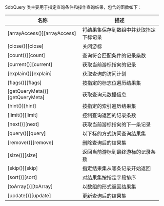 SdbQuery 类主要用于指定查询条件和操作查询结果，包含的函数如下：

| 名称 | 描述 |
|------|------|
| [arrayAccess()][arrayAccess] | 将结果集保存到数组中并获取指定下标记录 |
| [close()][close] | 关闭游标 |
| [count()][count] | 查询符合匹配条件的记录条数 |
| [current()][current] | 获取当前游标指向的记录 |
| [explain()][explain] | 获取查询的访问计划 |
| [flags()][flags] | 按指定的标志位遍历结果集 |
| [getQueryMeta()][getQueryMeta] | 获取查询元数据信息 |
| [hint()][hint] | 按指定的索引遍历结果集 |
| [limit()][limit] | 控制查询返回的记录条数 |
| [next()][next] | 获取当前游标指向的下一条记录 |
| [query()][query] | 以下标的方式访问查询结果集 |
| [remove()][remove] | 删除查询后的结果集 |
| [size()][size] | 返回当前游标到最终游标的记录条数 |
| [skip()][skip] | 指定结果集从哪条记录开始返回 |
| [sort()][sort] | 对结果集按指定字段排序 |
| [toArray()][toArray] | 以数组的形式返回结果集 |
| [update()][update] | 更新查询后的结果集 |

[^_^]:
     本文使用的所有引用及链接
[arrayAccess]:manual/Manual/Sequoiadb_Command/SdbQuery/arrayAccess.md
[close]:manual/Manual/Sequoiadb_Command/SdbQuery/close.md
[count]:manual/Manual/Sequoiadb_Command/SdbQuery/count.md
[current]:manual/Manual/Sequoiadb_Command/SdbQuery/current.md
[explain]:manual/Manual/Sequoiadb_Command/SdbQuery/explain.md
[flags]:manual/Manual/Sequoiadb_Command/SdbQuery/flags.md
[getQueryMeta]:manual/Manual/Sequoiadb_Command/SdbQuery/getQueryMeta.md
[hint]:manual/Manual/Sequoiadb_Command/SdbQuery/hint.md
[limit]:manual/Manual/Sequoiadb_Command/SdbQuery/limit.md
[next]:manual/Manual/Sequoiadb_Command/SdbQuery/next.md
[query]:manual/Manual/Sequoiadb_Command/SdbQuery/query.md
[remove]:manual/Manual/Sequoiadb_Command/SdbQuery/remove.md
[size]:manual/Manual/Sequoiadb_Command/SdbQuery/size.md
[skip]:manual/Manual/Sequoiadb_Command/SdbQuery/skip.md
[sort]:manual/Manual/Sequoiadb_Command/SdbQuery/sort.md
[toArray]:manual/Manual/Sequoiadb_Command/SdbQuery/toArray.md
[update]:manual/Manual/Sequoiadb_Command/SdbQuery/update.md